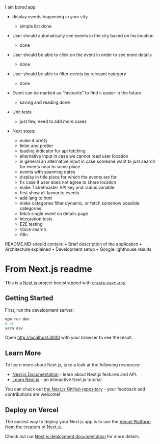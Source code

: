 I am bored app

- display events happening in your city
  - simple list done
- User should automatically see events in the city based on his location
  - done
- User should be able to click on the event in order to see more details
  - done
- User should be able to filter events by relevant category
  - done
- Event can be marked as “favourite” to find it easier in the future
  - saving and reading done
- Unit tests

  - just few, need to add more cases

- Next steps:
  - make it pretty
  - linter and pretier
  - loading indicator for api fetching
  - alternative input in case we cannot read user location
  - in general an alternative input in case someone want to just search for events near to some place
  - events with spanning dates
  - display in title place for which the events are for
  - fix case if user does not agree to share location
  - make Ticketmaster API key and radius variable
  - first show all favourite events
  - add lang to html
  - make categories filter dynamic, or fetch somehow possible categories
  - fetch single event on details page
  - integration tests
  - E2E testing
  - Voice search
  - i18n

README.MD should contain:
• Brief description of the application
• Architecture explained
• Development setup
• Google lighthouse results

# From Next.js readme

This is a [Next.js](https://nextjs.org/) project bootstrapped with [`create-next-app`](https://github.com/vercel/next.js/tree/canary/packages/create-next-app).

## Getting Started

First, run the development server:

```bash
npm run dev
# or
yarn dev
```

Open [http://localhost:3000](http://localhost:3000) with your browser to see the result.

## Learn More

To learn more about Next.js, take a look at the following resources:

- [Next.js Documentation](https://nextjs.org/docs) - learn about Next.js features and API.
- [Learn Next.js](https://nextjs.org/learn) - an interactive Next.js tutorial.

You can check out [the Next.js GitHub repository](https://github.com/vercel/next.js/) - your feedback and contributions are welcome!

## Deploy on Vercel

The easiest way to deploy your Next.js app is to use the [Vercel Platform](https://vercel.com/new?utm_medium=default-template&filter=next.js&utm_source=create-next-app&utm_campaign=create-next-app-readme) from the creators of Next.js.

Check out our [Next.js deployment documentation](https://nextjs.org/docs/deployment) for more details.
